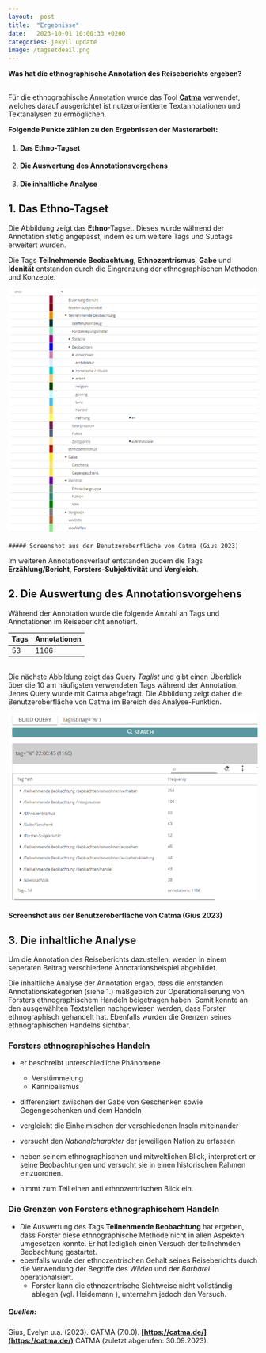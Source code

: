 ```yaml
---
layout:  post
title:  "Ergebnisse"
date:   2023-10-01 10:00:33 +0200
categories: jekyll update
image: /tagsetdeail.png
---
```


  **Was hat die ethnographische Annotation des Reiseberichts ergeben?** 


<br> Für die ethnographische Annotation wurde das Tool **[Catma]( https://catma.de)** verwendet, welches darauf ausgerichtet ist nutzerorientierte Textannotationen und Textanalysen zu ermöglichen. 

**Folgende Punkte zählen zu den Ergebnissen der Masterarbeit:** 

 1. #### Das Ethno-Tagset
 2. #### Die Auswertung des Annotationsvorgehens
 3. #### Die inhaltliche Analyse


## 1.  Das Ethno-Tagset 

 Die Abbildung zeigt das **Ethno**-Tagset. Dieses wurde während der Annotation stetig angepasst, indem es um weitere Tags und Subtags erweitert wurden. 
 
 Die Tags  **Teilnehmende Beobachtung**, **Ethnozentrismus**, **Gabe** und **Idenität** entstanden durch die Eingrenzung der ethnographischen Methoden und Konzepte. 

![Tagset](/tagsetdetail.png "Ethno-Tagset") 

    ##### Screenshot aus der Benutzeroberfläche von Catma (Gius 2023)



Im weiteren Annotationsverlauf entstanden zudem die Tags **Erzählung/Bericht**, **Forsters-Subjektivität** und **Vergleich**.


## 2. Die Auswertung des Annotationsvorgehens

Während der Annotation wurde die folgende Anzahl an Tags und Annotationen im Reisebericht annotiert.

Tags | Annotationen | 
-------- | -------- | 
53  | 1166  | 


<br> Die nächste Abbildung zeigt das Query *Taglist* und gibt einen Überblick über die 10 am häufigsten verwendeten Tags während der Annotation. Jenes Query wurde mit Catma abgefragt. Die Abbildung zeigt daher die Benutzeroberfläche von Catma im Bereich des Analyse-Funktion. </br>


![Tagset](/TagPathliste.png "Tags") 


#### Screenshot aus der Benutzeroberfläche von Catma (Gius 2023)


## 3. Die inhaltliche Analyse

Um die Annotation des Reiseberichts dazustellen, werden in einem seperaten Beitrag verschiedene Annotationsbeispiel abgebildet. 

Die inhaltliche Analyse der Annotation ergab, dass die entstanden Annotationskategorien (siehe 1.) maßgeblich zur Operationaliserung von Forsters ethnographischem Handeln beigetragen haben. Somit konnte an den ausgewählten Textstellen nachgewiesen werden, dass Forster ethnographisch gehandelt hat. Ebenfalls wurden die Grenzen seines ethnographischen Handelns sichtbar.  

### Forsters ethnographisches Handeln 

- er beschreibt unterschiedliche Phänomene 
    - Verstümmelung
    - Kannibalismus
    
- differenziert zwischen der Gabe von Geschenken sowie Gegengeschenken und dem Handeln
- vergleicht die Einheimischen der verschiedenen Inseln miteinander 
- versucht den *Nationalcharakter* der jeweiligen Nation zu erfassen
- neben seinem ethnographischen und mitweltlichen Blick, interpretiert er seine Beobachtungen und versucht sie in einen historischen Rahmen einzuordnen. 




- nimmt zum Teil einen anti ethnozentrischen Blick ein. 



### Die Grenzen von Forsters ethnographischem Handeln

- Die Auswertung des Tags **Teilnehmende Beobachtung** hat ergeben, dass Forster diese ethnographische Methode nicht in allen Aspekten umgesetzen konnte. Er hat lediglich einen Versuch der teilnehmden Beobachtung gestartet. 
- ebenfalls wurde der ethnozentrischen Gehalt seines Reiseberichts durch die Verwendung der Begriffe des *Wilden* und der *Barbarei* operationalsiert. 
    - Forster kann die ethnozentrische Sichtweise nicht vollständig ablegen (vgl. Heidemann ), unternahm jedoch den Versuch.  
    






##### Quellen: 

Gius, Evelyn u.a. (2023). CATMA (7.0.0). **[https://catma.de/](https://catma.de/)** CATMA (zuletzt abgerufen: 30.09.2023).